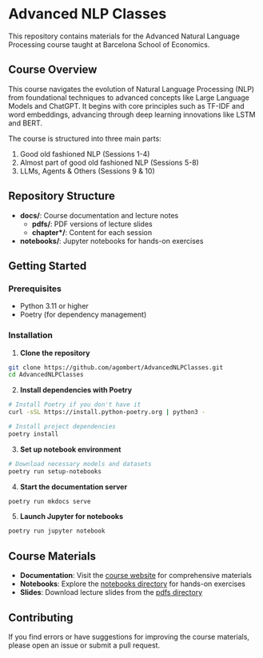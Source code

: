 # Advanced NLP Classes

This repository contains materials for the Advanced Natural Language Processing course taught at Barcelona School of Economics.

## Course Overview

This course navigates the evolution of Natural Language Processing (NLP) from foundational techniques to advanced concepts like Large Language Models and ChatGPT. It begins with core principles such as TF-IDF and word embeddings, advancing through deep learning innovations like LSTM and BERT.

The course is structured into three main parts:
1. Good old fashioned NLP (Sessions 1-4)
2. Almost part of good old fashioned NLP (Sessions 5-8)
3. LLMs, Agents & Others (Sessions 9 & 10)

## Repository Structure

- **docs/**: Course documentation and lecture notes
  - **pdfs/**: PDF versions of lecture slides
  - **chapter\*/**: Content for each session
- **notebooks/**: Jupyter notebooks for hands-on exercises

## Getting Started

### Prerequisites

- Python 3.11 or higher
- Poetry (for dependency management)

### Installation

1. **Clone the repository**

```bash
git clone https://github.com/agombert/AdvancedNLPClasses.git
cd AdvancedNLPClasses
```

2. **Install dependencies with Poetry**

```bash
# Install Poetry if you don't have it
curl -sSL https://install.python-poetry.org | python3 -

# Install project dependencies
poetry install
```

3. **Set up notebook environment**

```bash
# Download necessary models and datasets
poetry run setup-notebooks
```

4. **Start the documentation server**

```bash
poetry run mkdocs serve
```

5. **Launch Jupyter for notebooks**

```bash
poetry run jupyter notebook
```

## Course Materials

- **Documentation**: Visit the [course website](https://agombert.github.io/AdvancedNLPClasses/) for comprehensive materials
- **Notebooks**: Explore the [notebooks directory](notebooks/) for hands-on exercises
- **Slides**: Download lecture slides from the [pdfs directory](docs/pdfs/)

## Contributing

If you find errors or have suggestions for improving the course materials, please open an issue or submit a pull request.

